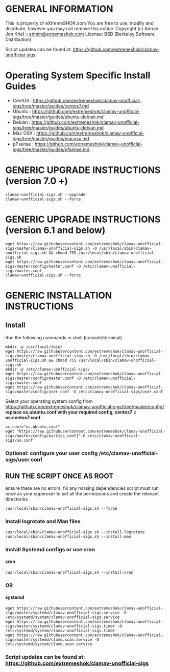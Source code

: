 # GENERAL INFORMATION
This is property of eXtremeSHOK.com
You are free to use, modify and distribute, however you may not remove this notice.
Copyright (c) Adrian Jon Kriel :: admin@extremeshok.com
License: BSD (Berkeley Software Distribution)

Script updates can be found at: https://github.com/extremeshok/clamav-unofficial-sigs

# Operating System Specific Install Guides
* CentOS : https://github.com/extremeshok/clamav-unofficial-sigs/tree/master/guides/centos7.md
* Ubuntu : https://github.com/extremeshok/clamav-unofficial-sigs/tree/master/guides/ubuntu-debian.md
* Debian : https://github.com/extremeshok/clamav-unofficial-sigs/tree/master/guides/ubuntu-debian.md
* Mac OSX : https://github.com/extremeshok/clamav-unofficial-sigs/tree/master/guides/macosx.md
* pFsense : https://github.com/extremeshok/clamav-unofficial-sigs/tree/master/guides/pfsense.md

# GENERIC UPGRADE INSTRUCTIONS (version 7.0 +)
```
clamav-unofficial-sigs.sh --upgrade
clamav-unofficial-sigs.sh --force
```

# GENERIC UPGRADE INSTRUCTIONS (version 6.1 and below)
```
wget https://raw.githubusercontent.com/extremeshok/clamav-unofficial-sigs/master/clamav-unofficial-sigs.sh -O /usr/local/sbin/clamav-unofficial-sigs.sh && chmod 755 /usr/local/sbin/clamav-unofficial-sigs.sh
wget https://raw.githubusercontent.com/extremeshok/clamav-unofficial-sigs/master/config/master.conf -O /etc/clamav-unofficial-sigs/master.conf
clamav-unofficial-sigs.sh --force
```

# GENERIC INSTALLATION INSTRUCTIONS

## Install
Run the following commands in shell (console/terminal)
```
mkdir -p /usr/local/sbin/
wget https://raw.githubusercontent.com/extremeshok/clamav-unofficial-sigs/master/clamav-unofficial-sigs.sh -O /usr/local/sbin/clamav-unofficial-sigs.sh && chmod 755 /usr/local/sbin/clamav-unofficial-sigs.sh
mkdir -p /etc/clamav-unofficial-sigs/
wget https://raw.githubusercontent.com/extremeshok/clamav-unofficial-sigs/master/config/master.conf -O /etc/clamav-unofficial-sigs/master.conf
wget https://raw.githubusercontent.com/extremeshok/clamav-unofficial-sigs/master/config/user.conf -O /etc/clamav-unofficial-sigs/user.conf
```
Select your operating system config from https://github.com/extremeshok/clamav-unofficial-sigs/tree/master/config/
**replace os.ubuntu.conf with your required config, centos7 = os.centos7.conf**
```
os_conf="os.ubuntu.conf"
wget "https://raw.githubusercontent.com/extremeshok/clamav-unofficial-sigs/master/config/os/${os_conf}"-O /etc/clamav-unofficial-sigs/os.conf
```

### Optional: configure your user config /etc/clamav-unofficial-sigs/user.conf

## RUN THE SCRIPT ONCE AS ROOT
ensure there are no errors, fix any missing dependencies
script must run once as your superuser to set all the permissions and create the relevant directories
```
/usr/local/sbin/clamav-unofficial-sigs.sh --force
```

### Install logrotate and Man files
```
/usr/local/sbin/clamav-unofficial-sigs.sh --install-logrotate
/usr/local/sbin/clamav-unofficial-sigs.sh --install-man
```

### Install Systemd configs or use cron
#### cron
```
/usr/local/sbin/clamav-unofficial-sigs.sh --install-cron
```
### OR
#### systemd
```
wget https://raw.githubusercontent.com/extremeshok/clamav-unofficial-sigs/master/systemd/clamav-unofficial-sigs.service -O /etc/systemd/system/clamav-unofficial-sigs.service
wget https://raw.githubusercontent.com/extremeshok/clamav-unofficial-sigs/master/systemd/clamav-unofficial-sigs.timer -O /etc/systemd/system/clamav-unofficial-sigs.timer
wget https://raw.githubusercontent.com/extremeshok/clamav-unofficial-sigs/master/systemd/clamd.scan.service -O /etc/systemd/system/clamd.scan.service
```

### Script updates can be found at: https://github.com/extremeshok/clamav-unofficial-sigs
